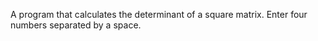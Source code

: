A program that calculates the determinant of a square matrix. Enter four numbers separated by a space.